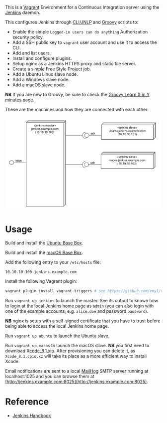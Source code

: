 This is a [Vagrant](https://www.vagrantup.com/) Environment for a Continuous Integration server using the [Jenkins](https://jenkins.io) daemon.

This configures Jenkins through [CLI/JNLP](https://wiki.jenkins-ci.org/display/JENKINS/Jenkins+CLI) and [Groovy](http://www.groovy-lang.org/) scripts to:

* Enable the simple `Logged-in users can do anything` Authorization security policy.
* Add a SSH public key to `vagrant` user account and use it to access the CLI.
* Add and list users.
* Install and configure plugins.
* Setup nginx as a Jenkins HTTPS proxy and static file server.
* Create a simple Free Style Project job.
* Add a Ubuntu Linux slave node.
* Add a Windows slave node.
* Add a macOS slave node.

**NB** If you are new to Groovy, be sure to check the [Groovy Learn X in Y minutes page](https://learnxinyminutes.com/docs/groovy/).

These are the machines and how they are connected with each other:

<img src="diagram.png">


# Usage

Build and install the [Ubuntu Base Box](https://github.com/ehime/vagrant-ubuntu).

Build and install the [macOS Base Box](https://github.com/ehime/vagrant-macos).

Add the following entry to your `/etc/hosts` file:

```
10.10.10.100 jenkins.example.com
```

Install the following Vagrant plugin:

```bash
vagrant plugin install vagrant-triggers # see https://github.com/emyl/vagrant-triggers
```

Run `vagrant up jenkins` to launch the master. See its output to known how to login at the
[local Jenkins home page](https://jenkins.example.com) as `admin` (you can also login with
one of the example accounts, e.g. `alice.doe` and password `password`).

**NB** nginx is setup with a self-signed certificate that you have to trust before being able to access the local Jenkins home page.

Run `vagrant up ubuntu` to launch the Ubuntu slave.

Run `vagrant up macos` to launch the macOS slave. **NB** you first need to download [Xcode_8.1.xip](https://developer.apple.com/download/more/).
After provisioning you can delete it, as `Xcode_8.1.cpio.xz` will take its place as a more efficient way to install Xcode.

Email notifications are sent to a local [MailHog](https://github.com/mailhog/MailHog) SMTP server running at localhost:1025 and you can browse them at [http://jenkins.example.com:8025](http://jenkins.example.com:8025).


# Reference

* [Jenkins Handbook](https://jenkins.io/doc/book/)
